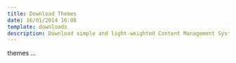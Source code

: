 ```yaml
---
title: Download Themes
date: 16/01/2014 16:08
template: downloads
description: Download simple and light-weighted Content Management System written in PHP
---
```


themes ...

